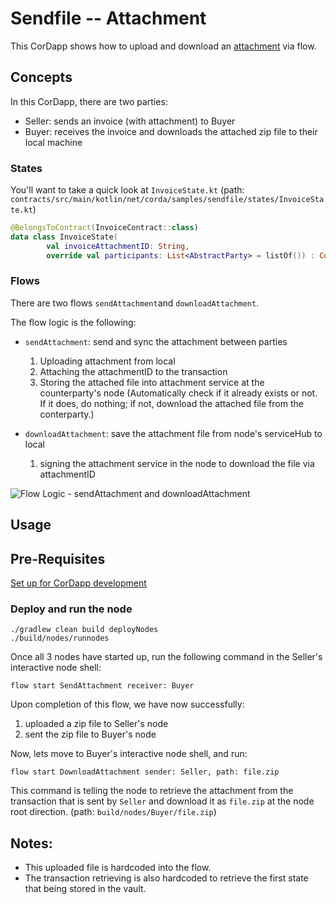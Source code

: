 # Sendfile -- Attachment
This CorDapp shows how to upload and download an [attachment](https://training.corda.net/corda-details/attachments/) via flow.


## Concepts

In this CorDapp, there are two parties:
* Seller: sends an invoice (with attachment) to Buyer
* Buyer: receives the invoice and downloads the attached zip file to their local machine


### States

You'll want to take a quick look at `InvoiceState.kt`
(path: `contracts/src/main/kotlin/net/corda/samples/sendfile/states/InvoiceState.kt`)

```kotlin
@BelongsToContract(InvoiceContract::class)
data class InvoiceState(
        val invoiceAttachmentID: String,
        override val participants: List<AbstractParty> = listOf()) : ContractState
```


### Flows

There are two flows `sendAttachment`and `downloadAttachment`.

The flow logic is the following:

* `sendAttachment`: send and sync the attachment between parties
  1. Uploading attachment from local
  2. Attaching the attachmentID to the transaction
  3. Storing the attached file into attachment service at the counterparty's node (Automatically check if it already exists or not. If it does, do nothing; if not, download the attached file from the conterparty.)

* `downloadAttachment`: save the attachment file from node's serviceHub to local
  1. signing the attachment service in the node to download the file via attachmentID

![Flow Logic - sendAttachment and downloadAttachment](./graph.png)


## Usage

## Pre-Requisites

[Set up for CorDapp development](https://docs.r3.com/en/platform/corda/4.12/community/getting-set-up.html)

### Deploy and run the node
```
./gradlew clean build deployNodes
./build/nodes/runnodes
```

Once all 3 nodes have started up, run the following command in the Seller's interactive node shell:
```
flow start SendAttachment receiver: Buyer
```
Upon completion of this flow, we have now successfully:
1. uploaded a zip file to Seller's node
2. sent the zip file to Buyer's node

Now, lets move to Buyer's interactive node shell, and run:
```
flow start DownloadAttachment sender: Seller, path: file.zip
```
This command is telling the node to retrieve the attachment from the transaction that is sent by `Seller` and download it as `file.zip` at the node root direction. (path: `build/nodes/Buyer/file.zip`)



## Notes:

* This uploaded file is hardcoded into the flow.
* The transaction retrieving is also hardcoded to retrieve the first state that being stored in the vault.

